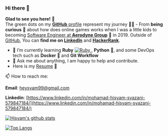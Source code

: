 ### Hi there 👋

**Glad to see you here!** :star_struck: <br> The green dots on my [**GitHub** profile](https://github.com/heysyam99?tab=repositories) represent my journey :running_man: - From **being curious** :thinking: about how does online games works when I was a little kids to becoming [Software Engineer at **Aerodyne Group**](http://aerodyne.co/) :dart: in 2019. Outside of [GitHub](https://github.com/heysyam99/), You can **find me on [LinkedIn](https://www.linkedin.com/in/mohamad-hisyam-syazani-579847184/)** and **[HackerRank](https://www.hackerrank.com/heysyam99)**.

- 🌱  I’m currently learning **Ruby** [![Ruby](https://cdn.emojidex.com/emoji/px16/Ruby.png?1465787635 "Ruby") ](https://www.ruby-lang.org), **Python** 🐍, and some DevOps tech such as **Docker** 🐳  and **Git Workflow**
- 💬 Ask me about anything, I am happy to help and contribute.
- Here is my [Resume](https://drive.google.com/file/d/15m_-ArCNVpJZjnX7Wo4yU4EBlLayzoGh/view?usp=sharing) 📝

📫  How to reach me:

**Email**: heysyam99@gmail.com

**Linkedin**: [https://www.linkedin.com/in/mohamad-hisyam-syazani-579847184/](https://www.linkedin.com/in/mohamad-hisyam-syazani-579847184/)

[![Hisyam's github stats](https://github-readme-stats.vercel.app/api?username=heysyam99)](https://github.com/heysyam99)

[![Top Langs](https://github-readme-stats.vercel.app/api/top-langs/?username=heysyam99&layout=compact)](https://github.com/heysyam99/)

